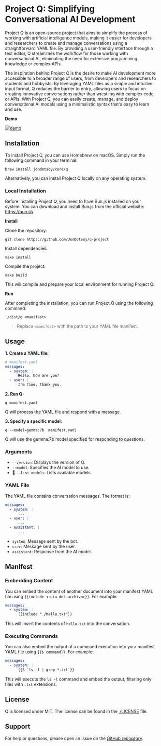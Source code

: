 # Project Q: Simplifying Conversational AI Development

Project Q is an open-source project that aims to simplify the process of working with artificial intelligence models, making it easier for developers and researchers to create and manage conversations using a straightforward YAML file. By providing a user-friendly interface through a text editor, Q streamlines the workflow for those working with conversational AI, eliminating the need for extensive programming knowledge or complex APIs.

The inspiration behind Project Q is the desire to make AI development more accessible to a broader range of users, from developers and researchers to students and hobbyists. By leveraging YAML files as a simple and intuitive input format, Q reduces the barrier to entry, allowing users to focus on creating innovative conversations rather than wrestling with complex code or APIs. With Project Q, you can easily create, manage, and deploy conversational AI models using a minimalistic syntax that's easy to learn and use.

**Demo**

[![demo](./assets/imgs/screen_recording_2024-06-27_2.03.20 PM.jpg)](https://youtu.be/4lEQjqxf6gU)

## Installation

To install Project Q, you can use Homebrew on macOS. Simply run the following command in your terminal:

```
brew install jondotsoy/core/q
```

Alternatively, you can install Project Q locally on any operating system.

### Local Installation

Before installing Project Q, you need to have Bun.js installed on your system. You can download and install Bun.js from the official website: https://bun.sh

**Install**

Clone the repository:

```
git clone https://github.com/JonDotsoy/q-project
```

Install dependencies:

```
make install
```

Compile the project:

```
make build
```

This will compile and prepare your local environment for running Project Q.

**Run**

After completing the installation, you can run Project Q using the following command:

```
./dist/q <manifest>
```

> Replace `<manifest>` with the path to your YAML file manifest.

## Usage

**1. Create a YAML file:**

```yaml
# manifest.yaml
messages:
  - system: |
      Hello, how are you?
  - user: |
      I'm fine, thank you.
```

**2. Run Q:**

```
q manifest.yaml
```

Q will process the YAML file and respond with a message.

**3. Specify a specific model:**

```
q --model=gemma:7b  manifest.yaml
```

Q will use the gemma:7b model specified for responding to questions.

### Arguments

- `--version`: Displays the version of Q.
- `--model`: Specifies the AI model to use.
- 🚧 `--list-models`: Lists available models.

### YAML File

The YAML file contains conversation messages. The format is:

```yaml
messages:
  - system: |
      ...
  - user: |
      ...
  - assistant: |
      ...
```

- `system`: Message sent by the bot.
- `user`: Message sent by the user.
- `assistant`: Response from the AI model.

## Manifest

### Embedding Content

You can embed the content of another document into your manifest YAML file using `{{include <ruta del archivo>}}`. For example:

```yaml
messages:
  - system: |
      {{include "./hello.txt"}}
```

This will insert the contents of `hello.txt` into the conversation.

### Executing Commands

You can also embed the output of a command execution into your manifest YAML file using `{{$ command}}`. For example:

```yaml
messages:
  - system: |
      {{$ 'ls -l | grep *.txt'}}
```

This will execute the `ls -l` command and embed the output, filtering only files with `.txt` extensions.

## License

Q is licensed under MIT. The license can be found in the [./LICENSE](./LICENSE) file.

## Support

For help or questions, please open an issue on the [GitHub repository](https://github.com/JonDotsoy/q-project/issues/new).
